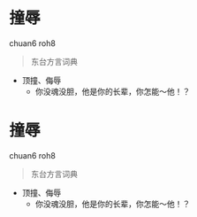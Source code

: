 # 撞辱
chuan6 roh8
> 东台方言词典
- 顶撞、侮辱
  - 你没魂没胆，他是你的长辈，你怎能～他！？

# 撞辱
chuan6 roh8
> 东台方言词典
- 顶撞、侮辱
  - 你没魂没胆，他是你的长辈，你怎能～他！？
